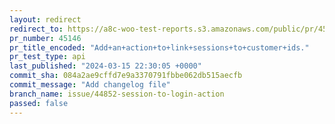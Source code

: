 ```yaml
---
layout: redirect
redirect_to: https://a8c-woo-test-reports.s3.amazonaws.com/public/pr/45146/api/index.html
pr_number: 45146
pr_title_encoded: "Add+an+action+to+link+sessions+to+customer+ids."
pr_test_type: api
last_published: "2024-03-15 22:30:05 +0000"
commit_sha: 084a2ae9cffd7e9a3370791fbbe062db515aecfb
commit_message: "Add changelog file"
branch_name: issue/44852-session-to-login-action
passed: false
---
```

